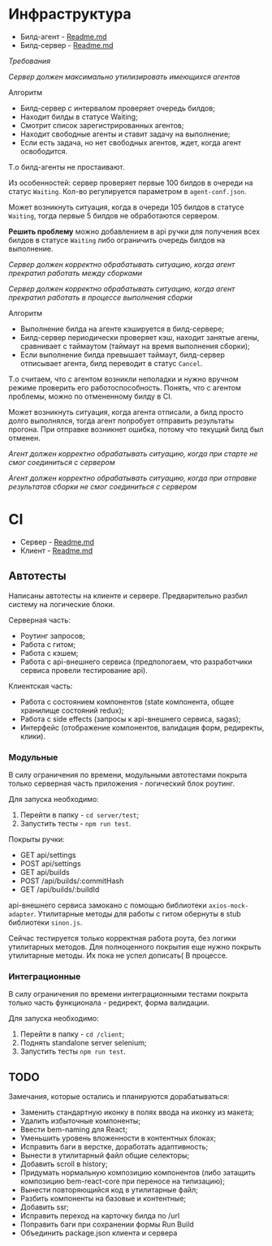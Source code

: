 # Инфраструктура

 - Билд-агент - [Readme.md](build-agent/README.md)
 - Билд-сервер - [Readme.md](build-server/README.md)
 
 *Требования*
 
_Сервер должен максимально утилизировать имеющихся агентов_

Алгоритм

 * Билд-сервер с интервалом проверяет очередь билдов;
 * Находит билды в статусе Waiting;
 * Смотрит список зарегистрированных агентов;
 * Находит свободные агенты и ставит задачу на выполнение;
 * Если есть задача, но нет свободных агентов, ждет,
 когда агент освободится.
 
 Т.о билд-агенты не простаивают.
 
 Из особенностей: сервер проверяет первые 100 билдов в очереди на статус `Waiting`.
 Кол-во регулируется параметром в `agent-conf.json`. 
 
 Может возникнуть ситуация, когда в очереди 105 билдов в статусе `Waiting`,
 тогда первые 5 билдов не обработаются сервером. 

**Решить проблему** можно добавлением в api ручки для получения всех билдов в статусе `Waiting` 
либо ограничить очередь билдов на выполнение. 
 
_Сервер должен корректно обрабатывать ситуацию, когда агент прекратил работать между сборками_

_Сервер должен корректно обрабатывать ситуацию, когда агент прекратил работать в процессе выполнения сборки_

Алгоритм

* Выполнение билда на агенте кэшируется в билд-сервере;
* Билд-сервер периодически проверяет кэш, находит занятые агены,
сравнивает с таймаутом (таймаут на время выполнения сборки);
* Если выполнение билда превышает таймаут, билд-сервер отписывает агента,
билд переводит в статус `Cancel`.

Т.о считаем, что с агентом возникли неполадки и нужно вручном режиме проверить его работоспособность.
Понять, что с агентом проблемы, можно по отмененному билду в CI.

Может возникнуть ситуация, когда агента отписали, а билд просто долго выполнялся, тогда
агент попробует отправить результаты прогона. При отправке возникнет ошибка, потому что
текущий билд был отменен.
 
_Агент должен корректно обрабатывать ситуацию, когда при старте не смог соединиться с сервером_

_Агент должен корректно обрабатывать ситуацию, когда при отправке результатов сборки не смог соединиться с сервером_

# CI

 - Cервер - [Readme.md](server/README.md)
 - Клиент - [Readme.md](client/README.md)

## Автотесты

Написаны автотесты на клиенте и сервере.
Предварительно разбил систему на логические блоки.

Серверная часть:
* Роутинг запросов;
* Работа с гитом;
* Работа с кэшем;
* Работа с api-внешнего сервиса (предпологаем, что разработчики сервиса
провели тестирование api).

Клиентская часть:
* Работа с состоянием компонентов (state компонента, общее хранилище состояний redux);
* Работа с side effects (запросы к api-внешнего сервиса, sagas);
* Интерфейс (отображение компонентов, валидация форм, редиректы, клики).

### Модульные

В силу ограничения по времени, модульными автотестами покрыта только
серверная часть приложения - логический блок роутинг.

Для запуска необходимо:

1. Перейти в папку - `cd server/test`;
2. Запустить тесты - `npm run test`.

Покрыты ручки:

* GET api/settings
* POST api/settings
* GET api/builds
* POST /api/builds/:commitHash
* GET /api/builds/:buildId

api-внешнего сервиса замокано с помощью библиотеки `axios-mock-adapter`.
Утилитарные методы для работы с гитом обернуты в stub библиотеки `sinon.js`.

Сейчас тестируется только корректная работа роута, без логики утилитарных методов.
Для полноценного покрытия еще нужно покрыть утилитарные методы. Их пока не успел
дописать( В процессе.
 
### Интеграционные
В силу ограничения по времени интеграционными тестами покрыта только часть
функционала - редирект, форма валидации.

Для запуска необходимо:

1. Перейти в папку - `cd /client`;
1. Поднять standalone server selenium;
2. Запустить тесты `npm run test`.

## TODO

Замечания, которые остались и планируются дорабатываться:

- Заменить стандартную иконку в полях ввода на иконку из макета;
- Удалить избыточные компоненты;
- Ввести bem-naming для React;
- Уменьшить уровень вложенности в контентных блоках;
- Исправить баги в верстке, доработать адаптивность;
- Вынести в утилитарный файл общие селекторы;
- Добавить scroll в history;
- Придумать нормальную композицию компонентов (либо затащить композицию
  bem-react-core при переносе на типизацию);
- Вынести повторяющийся код в утилитарные файл;
- Разбить компоненты на базовые и контентные;
- Добавить ssr;
- Исправить переход на карточку билда по /url
- Поправить баги при сохранении формы Run Build
- Объединить package.json клиента и сервера
